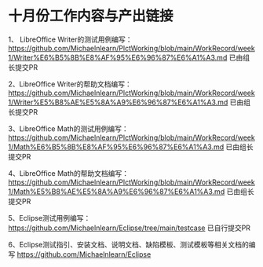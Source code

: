 # 十月份工作内容与产出链接 
1、 LibreOffice Writer的测试用例编写：https://github.com/Michaelnlearn/PlctWorking/blob/main/WorkRecord/week1/Writer%E6%B5%8B%E8%AF%95%E6%96%87%E6%A1%A3.md 已由组长提交PR

2、LibreOffice Writer的帮助文档编写：https://github.com/Michaelnlearn/PlctWorking/blob/main/WorkRecord/week1/Writer%E5%B8%AE%E5%8A%A9%E6%96%87%E6%A1%A3.md 已由组长提交PR

3、LibreOffice Math的测试用例编写：https://github.com/Michaelnlearn/PlctWorking/blob/main/WorkRecord/week1/Math%E6%B5%8B%E8%AF%95%E6%96%87%E6%A1%A3.md 已由组长提交PR

4、LibreOffice Math的帮助文档编写：https://github.com/Michaelnlearn/PlctWorking/blob/main/WorkRecord/week1/Math%E5%B8%AE%E5%8A%A9%E6%96%87%E6%A1%A3.md 已由组长提交PR

5、Eclipse测试用例编写：https://github.com/Michaelnlearn/Eclipse/tree/main/testcase 已自行提交PR

6、Eclipse测试指引、安装文档、说明文档、缺陷模板、测试模板等相关文档的编写 https://github.com/Michaelnlearn/Eclipse

